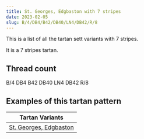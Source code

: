 ```yaml
---
title: St. Georges, Edgbaston with 7 stripes
date: 2023-02-05
slug: B/4/DB4/B42/DB40/LN4/DB42/R/8
---
```

This is a list of all the tartan sett variants with 7 stripes.

It is a 7 stripes tartan.


## Thread count
B/4 DB4 B42 DB40 LN4 DB42 R/8

## Examples of this tartan pattern

| Tartan Variants |
|---------------|
| [St. Georges, Edgbaston](/variants/b/4/db4/b42/db40/ln4/db42/r/8-b304080-db000030-lne0e0e0-rc00000)||
